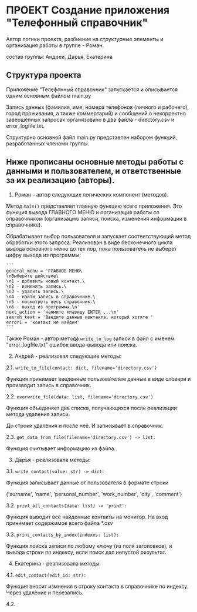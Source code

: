 # ПРОЕКТ  Создание приложения "Телефонный справочник"
Автор логики проекта, разбиение на структурные элементы и организация работы в группе - Роман. 

состав группы: Андрей, Дарья, Екатерина

## Структура проекта
Приложение "Телефонный справочник" запускается и описывается одним основным файлом main.py

Запись данных (фамилия, имя, номера телефонов (личного и рабочего), город проживания, а также коммертарий) и сообщений о некорректно завершенных запросах организовано в два файла - directory.csv и error_logfile.txt.

Структурно основной файл main.py представлен набором функций, разработанных членами группы. 

## Ниже прописаны основные методы  работы с данными и пользователем, и ответственные за их реализацию (авторы).

1. Роман - автор следующих логических компонент (методов).

Метод `main()` представляет главную функцию всего приложения. Это функция вывода ГЛАВНОГО МЕНЮ и организация работы со справочником (организацию записи, поиска, изменения информации в справочнике). 

Обрабатывает выбор пользователя и запускает соответствующий метод обработки этого запроса. Реализован в виде бесконечного цикла вывода основного меню до тех пор, пока пользователь не выберет цифру выхода из программы:
    
    ```
    general_menu = 'ГЛАВНОЕ МЕНЮ\
    \nВыберите действие\
    \n1 - добавить новый контакт.\
    \n2 - изменить запись.\
    \n3 - удалить запись.\
    \n4 - найти запись в справочнике.\
    \n5 - посмотреть весь справочник.\
    \n6 - выход из программы.\n'
    next_action = 'нажмите клавишу ENTER ...\n'
    search_text = 'Введите данные контакта, который хотите '
    error1 = 'контакт не найден' 
    ``` 
Также Роман  - автор метода `write_to_log` записи в файл с именем "error_logfile.txt" ошибок ввода-вывода или поиска.

2. Андрей - реализовал следующие методы:

2.1. `write_to_file(contact: dict, filename='directory.csv')`
    
Функция принимает введенные пользователем данные в виде словаря и производит запись в справочник.

2.2. `overwrite_file(data: list, filename='directory.csv')`
    
Функция объединяет два списка, получающихся после реализации метода удаления записи. 

До строки удаления и после неё. И записывает в справочник.

2.3. `get_data_from_file(filename='directory.csv') -> list: `

Функция считывает информацию из файла.
 
3. Дарья - реализовала методы:

3.1. `write_contact(value: str) -> dict:`

 Функция записывает данные от пользователя в формате строки

('surname', 'name', 'personal_number', 'work_number', 'city', 'comment')

3.2. `print_all_contacts(data: list) -> 'print':`

Функция выводит все найденные контакты на монитор. На вход принимает содержимое всего файла *.csv

3.3. `print_contacts_by_index(indexes: list):`

Функция поиска записи по любому ключу (из поля заголовков), и вывода строки по индексу, если поиск дал непустой результат.

4. Екатерина - реализовала методы:

4.1. `edit_contact(edit_id: str):`
    
Функция вносит измнения в строку контакта в справочнике по индексу. Через удаление и перезапись.

4.2. 
